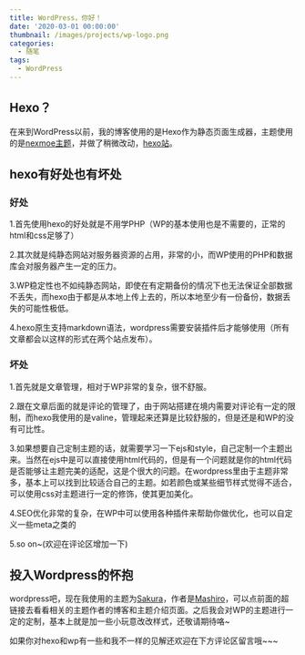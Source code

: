```yaml
---
title: WordPress，你好！
date: '2020-03-01 00:00:00'
thumbnail: /images/projects/wp-logo.png
categories:
  - 随笔
tags:
  - WordPress
---
```


## Hexo？

在来到WordPress以前，我的博客使用的是Hexo作为静态页面生成器，主题使用的是[nexmoe主题](https://github.com/nexmoe/hexo-theme-nexmoe)，并做了稍微改动，[hexo站](https://www.zl-asica.com)。<!--more-->

## hexo有好处也有坏处

### 好处

1.首先使用hexo的好处就是不用学PHP（WP的基本使用也是不需要的，正常的html和css足够了）

2.其次就是纯静态网站对服务器资源的占用，非常的小，而WP使用的PHP和数据库会对服务器产生一定的压力。

3.WP稳定性也不如纯静态网站，即使在有定期备份的情况下也无法保证全部数据不丢失，而hexo由于都是从本地上传上去的，所以本地至少有一份备份，数据丢失的可能性极低。

4.hexo原生支持markdown语法，wordpress需要安装插件后才能够使用（所有文章都会以这样的形式在两个站点发布）。

### 坏处

1.首先就是文章管理，相对于WP非常的复杂，很不舒服。

2.跟在文章后面的就是评论的管理了，由于网站搭建在境内需要对评论有一定的限制，而hexo我使用的是valine，管理起来还算是比较舒服的，但是还是和WP的没有可比性。

3.如果想要自己定制主题的话，就需要学习一下ejs和style，自己定制一个主题出来。当然在ejs中是可以直接使用html代码的，但是有一个问题就是你的html代码是否能够让主题完美的适配，这是个很大的问题。在wordpress里由于主题非常多，基本上可以找到比较适合自己的主题。如若颜色或某些细节样式觉得不适合，可以使用css对主题进行一定的修饰，使其更加美化。

4.SEO优化非常的复杂，在WP中可以使用各种插件来帮助你做优化，也可以自定义一些meta之类的

5.so on~(欢迎在评论区增加一下)

## 投入Wordpress的怀抱

wordpress吧，现在我使用的主题为[Sakura](https://2heng.xin/theme-sakura/)，作者是[Mashiro](https://2heng.xin/)，可以点前面的超链接去看看相关的主题作者的博客和主题介绍页面。之后我会对WP的主题进行一定的定制，基本上就是加一些小玩意改改样式，还敬请期待咯~

如果你对hexo和wp有一些和我不一样的见解还欢迎在下方评论区留言哦~~~
